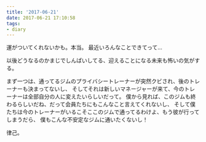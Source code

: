 ```yaml
---
title: '2017-06-21'
date: 2017-06-21 17:10:58
tags:
- diary
---
```

運がついてくれないかも。本当。
最近いろんなことできてって…

以後どうなるのかまじでしんぱいしてる、迎えることになる未来も怖いの気がする。

まず一つは、通ってるジムのプライバシートレーナーが突然クビされ、後のトレーナーも決まってないし、
そしてそれは新しいマネージャーが来て、今のトレーナーは全部自分の人に変えたいらしいだって。
僕から見れば、このジムも終わるらしいだね、だって会員たちにもこんなこと言えてくれないし、
そして僕たちは今のトレーナーがいるこそここのジムで通ってるわけよ、もう彼が行ってしまうだら、
僕もこんな不安定なジムに通いたくないし！

律己。

<!-- 还有就是，这事草甸太大了我决定用中文写
就是我们组的leader准备要跳槽去橙鹰了，然后就找人接替他嘛，
按照一般的思路的话，比方说是找组里的老司机接替或者找一个空降一个老司机
但是我们架构师兼项目经理简直脑洞大开到我怀疑他没有脑子

**他找了一个java让他3天精通前端来当我们leader**

呵呵

简直人神共愤，思路清奇有没有

我也想不通这个java是脑子哪个部分糊上了，好好的java不写，项目也不熟悉，
说前端就前端呐

极度怀疑不是人缘极差就是技术奇烂

不说了…他已经去7天精通react去了，祝他好运☺

而且我听我们架构师的说法好像是锅给我背，管归他管，我的天？我简直？？？

没毛病🙂

不说了准备暗中观察……观察效果不好我就准备换个坑加班了 -->